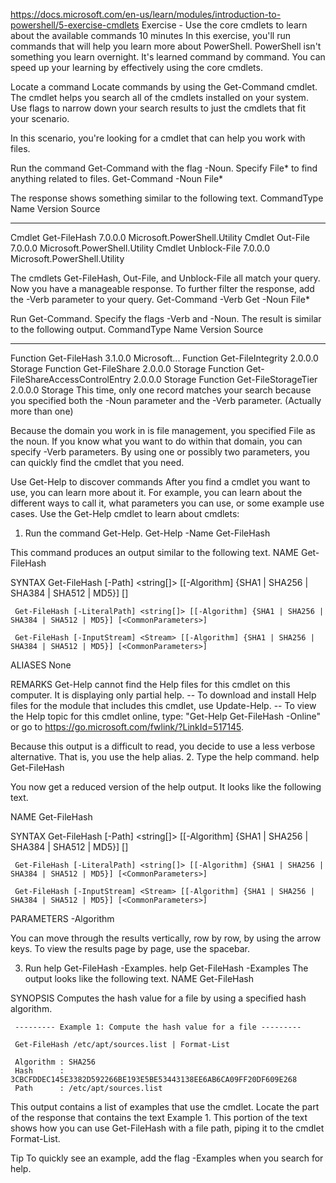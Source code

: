 https://docs.microsoft.com/en-us/learn/modules/introduction-to-powershell/5-exercise-cmdlets 
Exercise - Use the core cmdlets to learn about the available commands
10 minutes
In this exercise, you'll run commands that will help you learn more about PowerShell. PowerShell isn't something you learn overnight. It's learned command by command. You can speed up your learning by effectively using the core cmdlets.

Locate a command
Locate commands by using the Get-Command cmdlet. The cmdlet helps you search all of the cmdlets installed on your system. Use flags to narrow down your search results to just the cmdlets that fit your scenario.

In this scenario, you're looking for a cmdlet that can help you work with files.

Run the command Get-Command with the flag -Noun. Specify File* to find anything related to files.
Get-Command -Noun File*

The response shows something similar to the following text.
CommandType     Name                                               Version    Source
-----------     ----                                               -------    ------
Cmdlet          Get-FileHash                                       7.0.0.0    Microsoft.PowerShell.Utility
Cmdlet          Out-File                                           7.0.0.0    Microsoft.PowerShell.Utility
Cmdlet          Unblock-File                                       7.0.0.0    Microsoft.PowerShell.Utility

The cmdlets Get-FileHash, Out-File, and Unblock-File all match your query. Now you have a manageable response. To further filter the response, add the -Verb parameter to your query.
Get-Command -Verb Get -Noun File*

Run Get-Command. Specify the flags -Verb and -Noun.
The result is similar to the following output.
CommandType     Name                                               Version    Source
-----------     ----                                               -------    ------
Function        Get-FileHash                                       3.1.0.0    Microsoft...
Function        Get-FileIntegrity                                  2.0.0.0    Storage
Function        Get-FileShare                                      2.0.0.0    Storage
Function        Get-FileShareAccessControlEntry                    2.0.0.0    Storage
Function        Get-FileStorageTier                                2.0.0.0    Storage
This time, only one record matches your search because you specified both the -Noun parameter and the -Verb parameter. (Actually more than one)

Because the domain you work in is file management, you specified File as the noun. If you know what you want to do within that domain, you can specify -Verb parameters. By using one or possibly two parameters, you can quickly find the cmdlet that you need.

Use Get-Help to discover commands
After you find a cmdlet you want to use, you can learn more about it. For example, you can learn about the different ways to call it, what parameters you can use, or some example use cases. Use the Get-Help cmdlet to learn about cmdlets:

1. Run the command Get-Help.
Get-Help -Name Get-FileHash

This command produces an output similar to the following text.
NAME
 Get-FileHash

 SYNTAX
     Get-FileHash [-Path] <string[]> [[-Algorithm] {SHA1 | SHA256 | SHA384 | SHA512 | MD5}] [<CommonParameters>]

     Get-FileHash [-LiteralPath] <string[]> [[-Algorithm] {SHA1 | SHA256 | SHA384 | SHA512 | MD5}] [<CommonParameters>]

     Get-FileHash [-InputStream] <Stream> [[-Algorithm] {SHA1 | SHA256 | SHA384 | SHA512 | MD5}] [<CommonParameters>]


 ALIASES
     None


 REMARKS
     Get-Help cannot find the Help files for this cmdlet on this computer. It is displaying only partial help.
         -- To download and install Help files for the module that includes this cmdlet, use Update-Help.
         -- To view the Help topic for this cmdlet online, type: "Get-Help Get-FileHash -Online" or
            go to https://go.microsoft.com/fwlink/?LinkId=517145.


Because this output is a difficult to read, you decide to use a less verbose alternative. That is, you use the help alias.
2. Type the help command.
help Get-FileHash

You now get a reduced version of the help output. It looks like the following text.

NAME
 Get-FileHash

 SYNTAX
     Get-FileHash [-Path] <string[]> [[-Algorithm] {SHA1 | SHA256 | SHA384 | SHA512 | MD5}] [<CommonParameters>]

     Get-FileHash [-LiteralPath] <string[]> [[-Algorithm] {SHA1 | SHA256 | SHA384 | SHA512 | MD5}] [<CommonParameters>]

     Get-FileHash [-InputStream] <Stream> [[-Algorithm] {SHA1 | SHA256 | SHA384 | SHA512 | MD5}] [<CommonParameters>]


 PARAMETERS
     -Algorithm <string>
     
You can move through the results vertically, row by row, by using the arrow keys. To view the results page by page, use the spacebar.

3. Run help Get-FileHash -Examples.
help Get-FileHash -Examples
The output looks like the following text.
NAME
 Get-FileHash

 SYNOPSIS
     Computes the hash value for a file by using a specified hash algorithm.


     --------- Example 1: Compute the hash value for a file ---------

     Get-FileHash /etc/apt/sources.list | Format-List

     Algorithm : SHA256
     Hash      : 3CBCFDDEC145E3382D592266BE193E5BE53443138EE6AB6CA09FF20DF609E268
     Path      : /etc/apt/sources.list
     
This output contains a list of examples that use the cmdlet. Locate the part of the response that contains the text Example 1. This portion of the text shows how you can use Get-FileHash with a file path, piping it to the cmdlet Format-List.

Tip
To quickly see an example, add the flag -Examples when you search for help.

